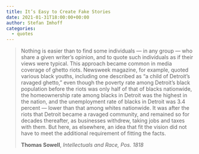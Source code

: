 ```yaml
---
title: It’s Easy to Create Fake Stories
date: 2021-01-31T18:00:00+00:00
author: Stefan Imhoff
categories:
  - quotes
---
```


> Nothing is easier than to find some individuals — in any group — who share a given writer’s opinion, and to quote such individuals as if their views were typical. This approach became common in media coverage of ghetto riots. Newsweek magazine, for example, quoted various black youths, including one described as “a child of Detroit’s ravaged ghetto,” even though the poverty rate among Detroit’s black population before the riots was only half of that of blacks nationwide, the homeownership rate among blacks in Detroit was the highest in the nation, and the unemployment rate of blacks in Detroit was 3.4 percent — lower than that among whites nationwide. It was after the riots that Detroit became a ravaged community, and remained so for decades thereafter, as businesses withdrew, taking jobs and taxes with them. But here, as elsewhere, an idea that fit the vision did not have to meet the additional requirement of fitting the facts.
>
> **Thomas Sowell**, _Intellectuals and Race, Pos. 1818_
